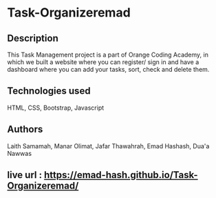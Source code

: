 # Task-Organizeremad
## Description
This Task Management project is a part of Orange Coding Academy, in which we built a website where you can register/ sign in and have a dashboard where you can add your tasks, sort, check and delete them.

## Technologies used
HTML, CSS, Bootstrap, Javascript

## Authors
Laith Samamah, Manar Olimat, Jafar Thawahrah, Emad Hashash, Dua'a Nawwas
## live url : https://emad-hash.github.io/Task-Organizeremad/
